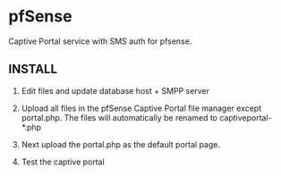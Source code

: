 # pfSense
Captive Portal service with SMS auth for pfsense.


## INSTALL
1. Edit files and update database host + SMPP server

2. Upload all files in the pfSense Captive Portal file manager except portal.php.
The files will automatically be renamed to captiveportal-*.php

3. Next upload the portal.php as the default portal page.
4. Test the captive portal

